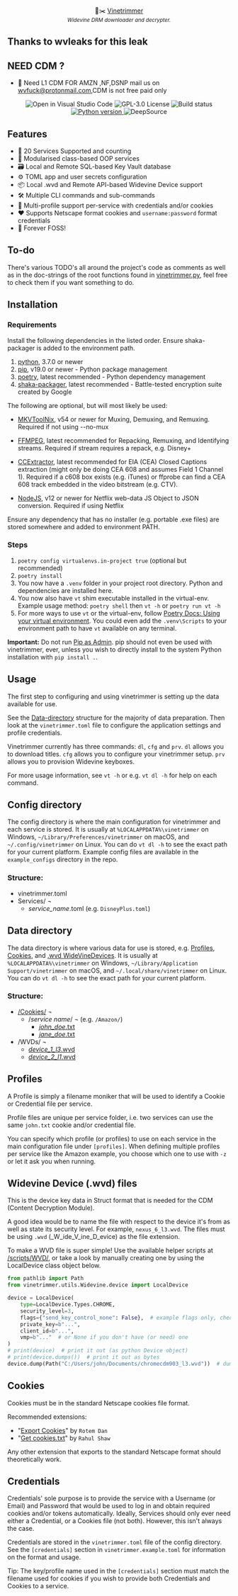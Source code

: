 <p align="center">
    🍃✂️ <a href="https://github.com/WVDUMP/vinetrimmer">Vinetrimmer</a>
    <br/>
    <sup><em>Widevine DRM downloader and decrypter.</em></sup>
</p>

## Thanks to wvleaks for this leak 

## NEED CDM ?

- 🎉 Need L1 CDM FOR AMZN ,NF,DSNP mail us on wvfuck@protonmail.com,CDM is not free paid only

<p align="center">
    <img src="https://open.vscode.dev/badges/open-in-vscode.svg" alt="Open in Visual Studio Code"/>
    </a>
    <img src="https://img.shields.io/badge/license-GPL--3.0-orange" alt="GPL-3.0 License">
    </a>
    <img src="https://github.com/WVDUMP/vinetrimmer/actions/workflows/build.yml/badge.svg" alt="Build status">
    </a>
    <a href="https://python.org">
        <img src="https://img.shields.io/badge/python-3.7%2B-informational" alt="Python version">
    </a>
    <img src="https://deepsource.io/gh/WVDUMP/vinetrimmer.svg/?label=active+issues" alt="DeepSource">
    </a>
</p>

## Features

- 🎉 20 Services Supported and counting
- 🧩 Modularised class-based OOP services
- 🗃️ Local and Remote SQL-based Key Vault database
- ⚙️ TOML app and user secrets configuration
- 📦 Local .wvd and Remote API-based Widevine Device support
- 🛠️ Multiple CLI commands and sub-commands
- 👥 Multi-profile support per-service with credentials and/or cookies
- ❤️ Supports Netscape format cookies and `username:password` format credentials
- 🤘 Forever FOSS!

## To-do

There's various TODO's all around the project's code as comments as well as in the doc-strings of the root functions
found in [vinetrimmer.py](vinetrimmer/vinetrimmer.py), feel free to check them if you want something to do.

## Installation

### Requirements

Install the following dependencies in the listed order. Ensure shaka-packager is added to the environment path.

1. [python], 3.7.0 or newer
2. [pip], v19.0 or newer - Python package management
3. [poetry], latest recommended - Python dependency management
4. [shaka-packager], latest recommended - Battle-tested encryption suite created by Google

  [python]: <https://python.org>
  [pip]: <https://pip.pypa.io/en/stable/installing>
  [poetry]: <https://python-poetry.org/docs/#installation>
  [shaka-packager]: <https://github.com/google/shaka-packager/releases/latest>

The following are optional, but will most likely be used:

- [MKVToolNix], v54 or newer for Muxing, Demuxing, and Remuxing.
  Required if not using --no-mux
- [FFMPEG], latest recommended for Repacking, Remuxing, and Identifying streams.
  Required if stream requires a repack, e.g. Disney+
- [CCExtractor], latest recommended for EIA (CEA) Closed Captions extraction (might only be doing CEA 608 and assumes Field 1 Channel 1).
  Required if a c608 box exists (e.g. iTunes) or ffprobe can find a CEA 608 track embedded in the video bitstream (e.g. CTV).
- [NodeJS], v12 or newer for Netflix web-data JS Object to JSON conversion.
  Required if using Netflix

  [MKVToolNix]: <https://mkvtoolnix.download/downloads.html>
  [FFMPEG]: <https://fmpeg.org>
  [CCExtractor]: <https://github.com/CCExtractor/ccextractor>
  [NodeJS]: <https://nodejs.org>

Ensure any dependency that has no installer (e.g. portable .exe files) are stored somewhere and added to environment PATH.

### Steps

1. `poetry config virtualenvs.in-project true` (optional but recommended)
2. `poetry install`
3. You now have a `.venv` folder in your project root directory. Python and dependencies are installed here.
4. You now also have `vt` shim executable installed in the virtual-env.
   Example usage method: `poetry shell` then `vt -h` or `poetry run vt -h`
5. For more ways to use `vt` or the virtual-env, follow [Poetry Docs: Using your virtual environment].
   You could even add the `.venv\Scripts` to your environment path to have `vt` available on any terminal.

  [Poetry Docs: Using your virtual environment]: <https://python-poetry.org/docs/basic-usage/#using-your-virtual-environment>

**Important:** Do not run [Pip as Admin]. pip should not even be used with vinetrimmer, ever, unless you wish to directly install to
the system Python installation with `pip install .`.

  [Pip as Admin]: <https://WVDUMP.github.io/VSGAN/pip-as-admin>

## Usage

The first step to configuring and using vinetrimmer is setting up the data available for use.

See the [Data-directory](#data-directory-data) structure for the majority of data preparation. Then look at the
`vinetrimmer.toml` file to configure the application settings and profile credentials.

Vinetrimmer currently has three commands: `dl`, `cfg` and `prv`. `dl` allows you to download titles. `cfg` allows you to
configure your vinetrimmer setup. `prv` allows you to provision Widevine keyboxes.

For more usage information, see `vt -h` or e.g. `vt dl -h` for help on each command.

## Config directory

The config directory is where the main configuration for vinetrimmer and each service is stored.
It is usually at `%LOCALAPPDATA%\vinetrimmer` on Windows, `~/Library/Preferences/vinetrimmer` on macOS,
and `~/.config/vinetrimmer` on Linux. You can do `vt dl -h` to see the exact path for your current platform.
Example config files are available in the `example_configs` directory in the repo.

### Structure:

-   vinetrimmer.toml
-   Services/ ¬
    -   _service_name_.toml (e.g. `DisneyPlus.toml`)


## Data directory

The data directory is where various data for use is stored, e.g. [Profiles](#profiles), [Cookies](#cookies), and
[.wvd WideVineDevices](#widevine-device-wvd-files). It is usually at `%LOCALAPPDATA%\vinetrimmer` on Windows,
`~/Library/Application Support/vinetrimmer` on macOS, and `~/.local/share/vinetrimmer` on Linux. You can do
`vt dl -h` to see the exact path for your current platform.

### Structure:

-   [/Cookies/](#cookies) ¬
    -   /_service name_/ ¬ (e.g. `/Amazon/`)
        -   [_john_doe_.txt](#profiles)
        -   [_jane_doe_.txt](#profiles)
-   /WVDs/ ¬
    -   [_device_1_l3_.wvd](#widevine-device-wvd-files)
    -   [_device_2_l1_.wvd](#widevine-device-wvd-files)

## Profiles

A Profile is simply a filename moniker that will be used to identify a Cookie or Credential file per service.

Profile files are unique per service folder, i.e. two services can use the same `john.txt` cookie and/or credential
file.

You can specify which profile (or profiles) to use on each service in the main configuration file under `[profiles]`.
When defining multiple profiles per service like the Amazon example, you choose which one to use with `-z` or let it
ask you when running.

## Widevine Device (.wvd) files

This is the device key data in Struct format that is needed for the CDM (Content Decryption Module).

A good idea would be to name the file with respect to the device it's from as well as state its security level.
For example, `nexus_6_l3.wvd`. The files must be using `.wvd` (\_W_ide_V_ine_D_evice) as the file extension.

To make a WVD file is super simple! Use the available helper scripts at [/scripts/WVD/](/scripts/WVD), or take a look
by manually creating one by using the LocalDevice class object below.

```py
from pathlib import Path
from vinetrimmer.utils.Widevine.device import LocalDevice

device = LocalDevice(
    type=LocalDevice.Types.CHROME,
    security_level=3,
    flags={"send_key_control_none": False},  # example flags only, check struct in LocalDevice() to see flags
    private_key=b"...",
    client_id=b"...",
    vmp=b"..."  # or None if you don't have (or need) one
)
# print(device)  # print it out (as python Device object)
# print(device.dumps())  # print it out as bytes
device.dump(Path("C:/Users/john/Documents/chromecdm903_l3.wvd"))  # dump it to a file
```

## Cookies

Cookies must be in the standard Netscape cookies file format. 

Recommended extensions:

- "[Export Cookies](https://addons.mozilla.org/addon/export-cookies-txt)" by `Rotem Dan`
- "[Get cookies.txt](https://chrome.google.com/webstore/detail/bgaddhkoddajcdgocldbbfleckgcbcid)" by `Rahul Shaw`

Any other extension that exports to the standard Netscape format should theoretically work.

## Credentials

Credentials' sole purpose is to provide the service with a Username (or Email) and Password that would be used to
log in and obtain required cookies and/or tokens automatically. Ideally, Services should only ever need either a
Credential, or a Cookies file (not both). However, this isn't always the case.

Credentials are stored in the `vinetrimmer.toml` file of the config directory. See the `[credentials]` section
in `vinetrimmer.example.toml` for information on the format and usage.

Tip: The key/profile name used in the `[credentials]` section must match the filename used for cookies
     if you wish to provide both Credentials and Cookies to a service.


